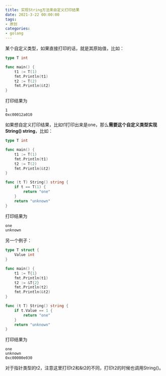 ```yaml
---
title: 实现String方法来自定义打印结果
date: 2021-3-22 00:00:00
tags:
- 原创
categories:
- golang
---
```


某个自定义类型，如果直接打印的话，就是其原始值，比如：

```go
type T int

func main() {
	t1 := T(1)
	fmt.Println(t1)
	t2 := T(2)
	fmt.Println(&t2)
}
```

打印结果为

```shell
1
0xc00012a010
```

 如果想自定义打印结果，比如t1打印出来是one，那么**需要这个自定义类型实现 String() string**，比如：

```go
type T int

func main() {
	t1 := T(1)
	fmt.Println(t1)
	t2 := T(2)
	fmt.Println(&t2)
}

func (t T) String() string {
	if t == T(1) {
		return "one"
	}
	return "unknown"
}
```

打印结果为

```go
one
unknown
```

另一个例子：

```go
type T struct {
	Value int
}

func main() {
	t1 := T{1}
	fmt.Println(t1)
	t2 := &T{2}
	fmt.Println(t2)
	fmt.Println(&t2)
}

func (t T) String() string {
	if t.Value == 1 {
		return "one"
	}
	return "unknown"
}
```

打印结果为

```shell
one
unknown
0xc00000e030
```

对于指针类型的t2，注意这里打印t2和&t2的不同，打印t2的时候也调用String()。


